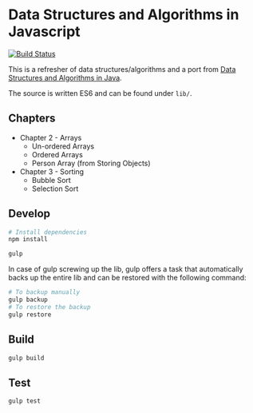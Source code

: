 # Data Structures and Algorithms in Javascript

[![Build Status](https://travis-ci.org/iwatakeshi/data-structures-and-algorithms-in-javascript.svg)](https://travis-ci.org/iwatakeshi/data-structures-and-algorithms-in-javascript)

This is a refresher of data structures/algorithms 
and a port from [Data Structures and Algorithms in Java](http://www.informit.com/store/data-structures-and-algorithms-in-java-9780672324536).

The source is written ES6 and can be found under `lib/`.

## Chapters

* Chapter 2 - Arrays
	* Un-ordered Arrays
	* Ordered Arrays
	* Person Array (from Storing Objects)
* Chapter 3 - Sorting
	* Bubble Sort
	* Selection Sort
	
## Develop

```bash
# Install dependencies
npm install

gulp
```

In case of gulp screwing up the lib, 
gulp offers a task that automatically backs up the entire lib
and can be restored with the following command:

```bash
# To backup manually
gulp backup
# To restore the backup
gulp restore
```

## Build

```bash
gulp build
```

## Test

```bash
gulp test
```
